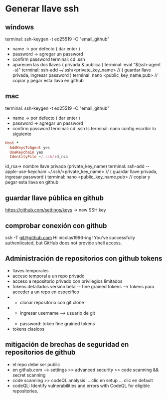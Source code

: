 # Generar llave ssh
## windows

terminal: ssh-keygen -t ed25519 -C "email_github"
- name -> por defecto ( dar enter )
- password -> agregar un password
- confirm password
terminal: cd .ssh
- aparecen las dos llaves ( privada & publica )
terminal: eval "$(ssh-agent -s)"
terminal: ssh-add ~/.ssh/<private_key_name> // ( guardar llave privada, ingresar password )
terminal: nano <public_key_name.pub> // copiar y pegar esta llava en github

## mac
terminal: ssh-keygen -t ed25519 -C "email_github"
- name -> por defecto ( dar enter )
- password -> agregar un password
- confirm password
terminal: cd .ssh
ls
terminal: nano config
escribir lo siguiente
```ruby
Host *
  AddKeysToAgent yes
  UseKeychain yes
  IdentityFile ~/.ssh/id_rsa
```
id_rsa-> nombre llave privada (private_key_name)
terminal: ssh-add --apple-use-keychain ~/.ssh/<private_key_name> // ( guardar llave privada, ingresar password )
terminal: nano <public_key_name.pub> // copiar y pegar esta llava en github

## guardar llave pública en github
https://github.com/settings/keys
-> new SSH key

## comprobar conexión con github
ssh -T git@github.com
Hi nicolas1996-ing! You've successfully authenticated, but GitHub does not provide shell access.


## Administración de repositorios con github tokens
- llaves temporales
- acceso temporal a un repo privado
- acceso a repositorio privado con privilegios limitados
- tokens detallados versión beta -- fine grained tokens --> tokens para acceder a un repo en especifico
- - clonar repositorio con git clone
- - ingresar username --> usuario de git
- - password: token fine grained tokens
- tokens clasicos


## mitigación de brechas de seguridad en repositorios de github
- el repo debe ser public
- en github.com --> settings >> advanced security >> code scanning && secret scanning
- code scanning >> codeQL analysis ... clic en setup ... clic en default
- codeQL: Identify vulnerabilities and errors with CodeQL for eligible repositories.
